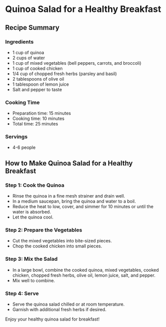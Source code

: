 # Quinoa Salad for a Healthy Breakfast

## Recipe Summary

### Ingredients

* 1 cup of quinoa
* 2 cups of water
* 1 cup of mixed vegetables (bell peppers, carrots, and broccoli)
* 1 cup of cooked chicken
* 1/4 cup of chopped fresh herbs (parsley and basil)
* 2 tablespoons of olive oil
* 1 tablespoon of lemon juice
* Salt and pepper to taste

### Cooking Time

* Preparation time: 15 minutes
* Cooking time: 10 minutes
* Total time: 25 minutes

### Servings

* 4-6 people

## How to Make Quinoa Salad for a Healthy Breakfast

### Step 1: Cook the Quinoa

* Rinse the quinoa in a fine mesh strainer and drain well.
* In a medium saucepan, bring the quinoa and water to a boil.
* Reduce the heat to low, cover, and simmer for 10 minutes or until the water is absorbed.
* Let the quinoa cool.

### Step 2: Prepare the Vegetables

* Cut the mixed vegetables into bite-sized pieces.
* Chop the cooked chicken into small pieces.

### Step 3: Mix the Salad

* In a large bowl, combine the cooked quinoa, mixed vegetables, cooked chicken, chopped fresh herbs, olive oil, lemon juice, salt, and pepper.
* Mix well to combine.

### Step 4: Serve

* Serve the quinoa salad chilled or at room temperature.
* Garnish with additional fresh herbs if desired.

Enjoy your healthy quinoa salad for breakfast!